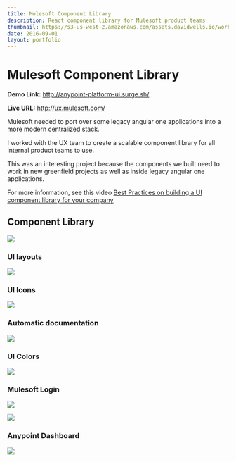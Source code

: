 ```yaml
---
title: Mulesoft Component Library
description: React component library for Mulesoft product teams
thumbnail: https://s3-us-west-2.amazonaws.com/assets.davidwells.io/work/mulesoft-component-library-thumb.jpg
date: 2016-09-01
layout: portfolio
---
```


# Mulesoft Component Library

**Demo Link:** <a href="http://anypoint-platform-ui.surge.sh/">http://anypoint-platform-ui.surge.sh/</a>

**Live URL:** <a href="http://ux.mulesoft.com/">http://ux.mulesoft.com/</a>

Mulesoft needed to port over some legacy angular one applications into a more modern centralized stack.

I worked with the UX team to create a scalable component library for all internal product teams to use.

This was an interesting project because the components we built need to work in new greenfield projects as well as inside legacy angular one applications.

For more information, see this video [Best Practices on building a UI component library for your company ](https://www.youtube.com/watch?v=j8eBXGPl_5E)

## Component Library

![](https://s3-us-west-2.amazonaws.com/assets.davidwells.io/work/mulesoft-component-library.jpg)

### UI layouts

![](https://s3-us-west-2.amazonaws.com/assets.davidwells.io/work/mulesoft-component-library-layout-view.jpg)

### UI Icons

![](https://s3-us-west-2.amazonaws.com/assets.davidwells.io/work/mulesoft-component-library-icons-view.jpg)

### Automatic documentation

![](https://s3-us-west-2.amazonaws.com/assets.davidwells.io/work/mulesoft-component-library-docs-view.jpg)

### UI Colors

![](https://s3-us-west-2.amazonaws.com/assets.davidwells.io/work/mulesoft-component-library-colors-view.jpg)

### Mulesoft Login

![](https://s3-us-west-2.amazonaws.com/assets.davidwells.io/work/mulesoft-anypoint-login-1.jpg)

![](https://s3-us-west-2.amazonaws.com/assets.davidwells.io/work/mulesoft-anypoint-login-2.jpg)

### Anypoint Dashboard

![](https://s3-us-west-2.amazonaws.com/assets.davidwells.io/work/mulesoft-anypoint-dashboard.jpg)
